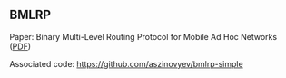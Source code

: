 ## BMLRP
Paper: Binary Multi-Level Routing Protocol for Mobile Ad Hoc Networks ([PDF](https://github.com/aszinovyev/bmlrp/releases))

Associated code: https://github.com/aszinovyev/bmlrp-simple
